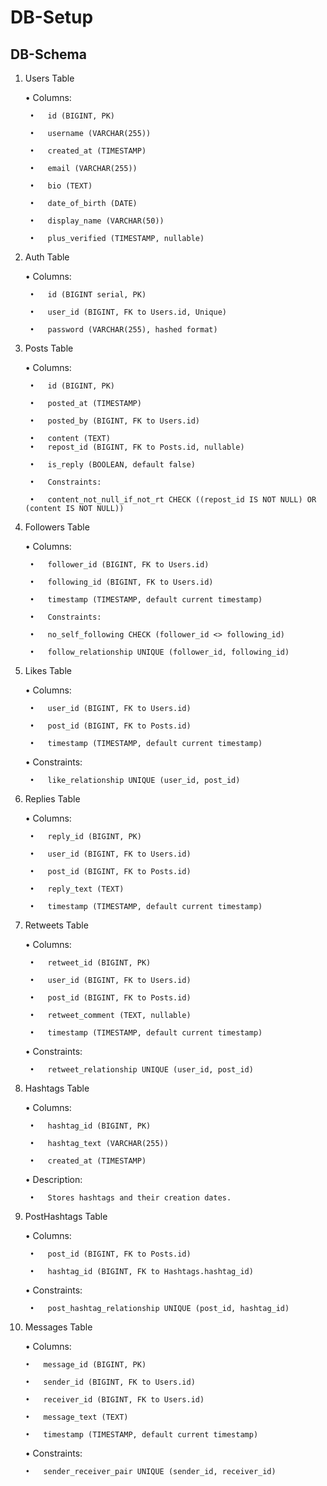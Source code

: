 # DB-Setup
 
## DB-Schema

1. Users Table

	•	Columns:
    
	    •	id (BIGINT, PK)
        
	    •	username (VARCHAR(255))
        
	    •	created_at (TIMESTAMP)
        
	    •	email (VARCHAR(255))
        
	    •	bio (TEXT)
        
	    •	date_of_birth (DATE)
        
	    •	display_name (VARCHAR(50))
        
	    •	plus_verified (TIMESTAMP, nullable)
        
2. Auth Table

	•	Columns:
    
	    •	id (BIGINT serial, PK)
        
	    •	user_id (BIGINT, FK to Users.id, Unique)
        
	    •	password (VARCHAR(255), hashed format)
        
3. Posts Table

	•	Columns:
    
	    •	id (BIGINT, PK)
        
	    •	posted_at (TIMESTAMP)
        
	    •	posted_by (BIGINT, FK to Users.id)
        
	    •	content (TEXT)
	    •	repost_id (BIGINT, FK to Posts.id, nullable)
        
	    •	is_reply (BOOLEAN, default false)
        
	    •	Constraints:
        
	    •	content_not_null_if_not_rt CHECK ((repost_id IS NOT NULL) OR (content IS NOT NULL))
        
4. Followers Table

	•	Columns:
    
	    •	follower_id (BIGINT, FK to Users.id)
        
	    •	following_id (BIGINT, FK to Users.id)
        
	    •	timestamp (TIMESTAMP, default current timestamp)
        
	    •	Constraints:
        
	    •	no_self_following CHECK (follower_id <> following_id)
        
	    •	follow_relationship UNIQUE (follower_id, following_id)
        
5. Likes Table

	•	Columns:
    
	    •	user_id (BIGINT, FK to Users.id)
        
	    •	post_id (BIGINT, FK to Posts.id)
        
	    •	timestamp (TIMESTAMP, default current timestamp)
        
	•	Constraints:
    
	    •	like_relationship UNIQUE (user_id, post_id)
        
6. Replies Table

	•	Columns:
    
	    •	reply_id (BIGINT, PK)
        
	    •	user_id (BIGINT, FK to Users.id)
        
	    •	post_id (BIGINT, FK to Posts.id)
        
	    •	reply_text (TEXT)
        
	    •	timestamp (TIMESTAMP, default current timestamp)
        
7. Retweets Table

	•	Columns:
    
	    •	retweet_id (BIGINT, PK)
        
	    •	user_id (BIGINT, FK to Users.id)
        
	    •	post_id (BIGINT, FK to Posts.id)
        
	    •	retweet_comment (TEXT, nullable)
        
	    •	timestamp (TIMESTAMP, default current timestamp)
        
	•	Constraints:
    
	    •	retweet_relationship UNIQUE (user_id, post_id)
        
8. Hashtags Table

	•	Columns:
    
	    •	hashtag_id (BIGINT, PK)
        
	    •	hashtag_text (VARCHAR(255))
        
	    •	created_at (TIMESTAMP)
        
	•	Description:
    
	    •	Stores hashtags and their creation dates.
        
9. PostHashtags Table

	•	Columns:
    
	    •	post_id (BIGINT, FK to Posts.id)
        
	    •	hashtag_id (BIGINT, FK to Hashtags.hashtag_id)
        
	•	Constraints:
    
	    •	post_hashtag_relationship UNIQUE (post_id, hashtag_id)
        
10. Messages Table

	•	Columns:
    
	    •	message_id (BIGINT, PK)
        
	    •	sender_id (BIGINT, FK to Users.id)
        
	    •	receiver_id (BIGINT, FK to Users.id)
        
	    •	message_text (TEXT)
        
	    •	timestamp (TIMESTAMP, default current timestamp)
        
	•	Constraints:
    
	    •	sender_receiver_pair UNIQUE (sender_id, receiver_id)
        